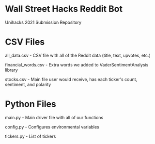 # Wall Street Hacks Reddit Bot
Unihacks 2021 Submission Repository

# CSV Files
all_data.csv - CSV file with all of the Reddit data (title, text, upvotes, etc.)

financial_words.csv - Extra words we added to VaderSentimentAnalysis library

stocks.csv - Main file user would receive, has each ticker's count, sentiment, and polarity

# Python Files
main.py - Main driver file with all of our functions

config.py - Configures environmental variables

tickers.py - List of tickers
